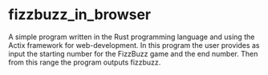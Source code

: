 # fizzbuzz_in_browser
A simple program written in the Rust programming language and using the Actix framework for web-development. In this program the user provides as input the starting number for the FizzBuzz game and the end number. Then from this range the program outputs fizzbuzz.
